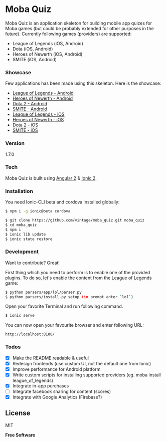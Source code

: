 # Moba Quiz

Moba Quiz is an application skeleton for building mobile app quizes for Moba games (but could be probably extended for other purposes in the future). Currently following games (providers) are supported:

  - League of Legends (iOS, Android)
  - Dota (iOS, Android)
  - Heroes of Newerth (iOS, Android)
  - SMITE (iOS, Android)


### Showcase

Few applications has been made using this skeleton. Here is the showcase:

 - [League of Legends - Android](https://play.google.com/store/apps/details?id=com.puppybox.quizlol)
 - [Heroes of Newerth - Android](https://play.google.com/store/apps/details?id=com.puppybox.quizhon)
 - [Dota 2 - Android](https://play.google.com/store/apps/details?id=com.puppybox.quizdota)
 - [SMITE - Android](https://play.google.com/store/apps/details?id=com.puppybox.quizsmite)
 - [League of Legends - iOS](https://itunes.apple.com/us/app/quiz-for-league-legends-ultimate/id1107274781?mt=8)
 - [Heroes of Newerth - iOS](https://itunes.apple.com/us/app/quiz-for-heroes-newerth-ultimate/id1109019404?mt=8)
 - [Dota 2 - iOS](https://itunes.apple.com/us/app/quiz-for-dota-2-ultimate/id1109010695)
 - [SMITE - iOS](https://itunes.apple.com/us/app/quiz-for-smite-ultimate/id1121065896?mt=8)

### Version
1.7.0

### Tech

Moba Quiz is built using [Angular 2] & [Ionic 2].

### Installation

You need Ionic-CLI beta and cordova installed globally:

```sh
$ npm i -g ionic@beta cordova
```

```sh
$ git clone https://github.com/vintage/moba_quiz.git moba_quiz
$ cd moba_quiz
$ npm i
$ ionic lib update
$ ionic state restore
```

### Development

Want to contribute? Great!

First thing which you need to perform is to enable one of the provided plugins. To do so, let's enable the content from the League of Legends game:

```sh
$ python parsers/app/lol/parser.py
$ python parsers/install.py setup (in prompt enter `lol`)
```

Open your favorite Terminal and run following command.

```sh
$ ionic serve
```

You can now open your favourite browser and enter following URL:

```
http://localhost:8100/
```

### Todos

 - [x] Make the README readable & useful
 - [x] Redesign frontends (use custom UI, not the default one from Ionic)
 - [x] Improve performance for Android platform
 - [x] Write custom scripts for installing supported providers (eg. moba install league_of_legends)
 - [x] Integrate in-app purchases
 - [ ] Integrate facebook sharing for content (scores)
 - [x] Integrate with Google Analytics (Firebase?)

License
----

MIT


**Free Software**

   [Angular 2]: <http://angular.io>
   [Ionic 2]: <http://ionicframework.com/docs/v2/>
